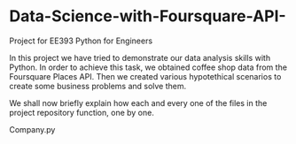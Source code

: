 # Data-Science-with-Foursquare-API-
Project for EE393 Python for Engineers

In this project we have tried to demonstrate our data analysis skills with Python. In order to achieve this task, we obtained coffee shop data from the Foursquare Places API. Then we created various hypotethical scenarios to create some business problems and solve them.

We shall now briefly explain how each and every one of the files in the project repository function, one by one.

Company.py

